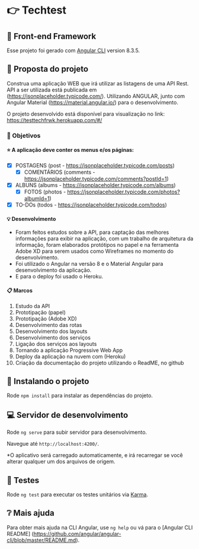 # :point_right: Techtest 
## :pushpin: Front-end Framework

Esse projeto foi gerado com [Angular CLI](https://github.com/angular/angular-cli) version 8.3.5.

## :loudspeaker: Proposta do projeto

Construa uma aplicação WEB que irá utilizar as listagens de uma API Rest.
API a ser utilizada está publicada em (https://jsonplaceholder.typicode.com/).
Utilizando ANGULAR, junto com Angular Material (https://material.angular.io/) para o desenvolvimento. 

O projeto desenvolvido está disponível para visualização no link:
https://testtechfrwk.herokuapp.com/#/ 

### :dart: Objetivos
#### :star: A aplicação deve conter os menus e/os páginas:

- [x] POSTAGENS (post - https://jsonplaceholder.typicode.com/posts) 
  - [x] COMENTÁRIOS (comments - https://jsonplaceholder.typicode.com/comments?postId=1)
  
- [x] ALBUNS (albums - https://jsonplaceholder.typicode.com/albums)
  - [x] FOTOS (photos - https://jsonplaceholder.typicode.com/photos?albumId=1)

- [x] TO-DOs (todos - https://jsonplaceholder.typicode.com/todos)

#### :bulb: Desenvolvimento

- Foram feitos estudos sobre a API, para captação das melhores informações para exibir na aplicação, com um trabalho de arquitetura da informação, foram elaborados protótipos no papel e na ferramenta Adobe XD para serem usados como Wireframes no momento do desenvolvimento. 
- Foi utilizado o Angular na versão 8 e o Material Angular para desenvolvimento da aplicação. 
- E para o deploy foi usado o Heroku.

#### :clipboard: Marcos
1. Estudo da API
2. Prototipação (papel)
3. Prototipação (Adobe XD)
4. Desenvolvimento das rotas
5. Desenvolvimento dos layouts
6. Desenvolvimento dos serviços
7. Ligação dos serviços aos layouts
8. Tornando a aplicação Progressive Web App
9. Deploy da aplicação na nuvem com (Heroku)
10. Criação da documentação do projeto utilizando o ReadME, no github

## :rocket: Instalando o projeto

Rode `npm install` para instalar as dependências do projeto.

## :computer: Servidor de desenvolvimento

Rode `ng serve` para subir servidor para desenvolvimento. 

Navegue até `http://localhost:4200/`. 

*O aplicativo será carregado automaticamente, e irá recarregar se você alterar qualquer um dos arquivos de origem.

## :microscope: Testes

Rode `ng test` para executar os testes unitários via [Karma](https://karma-runner.github.io).

## :grey_question: Mais ajuda

Para obter mais ajuda na CLI Angular, use `ng help` ou vá para o [Angular CLI README] (https://github.com/angular/angular-cli/blob/master/README.md).
